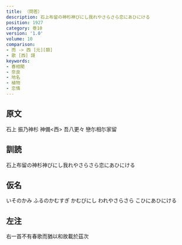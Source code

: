 ```yaml
---
title: （問答）
description: 石上布留の神杉神びにし我れやさらさら恋にあひにける
position: 1927
category: 巻10
version: '1.0'
volume: 10
comparison:
- 而 -> 西 [元][類]
- 歌 [西] 謌
keywords:
- 春相聞
- 奈良
- 地名
- 植物
- 恋情
---
```


## 原文

石上 振乃神杉 神備<西> 吾八更々 戀尓相尓家留

## 訓読

石上布留の神杉神びにし我れやさらさら恋にあひにける

## 仮名

いそのかみ ふるのかむすぎ かむびにし われやさらさら こひにあひにける

## 左注

右一首不有春歌而猶以和故載於茲次
